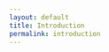 ```yaml
---
layout: default
title: Introduction
permalink: introduction
---
```

<!-- Add an essay or interpretive material below this line,
using HTML or markdown.  Do not modify this file above this line -->
